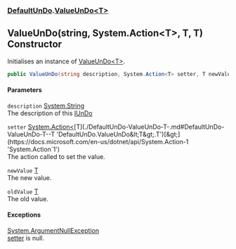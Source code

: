 ### [DefaultUnDo](./DefaultUnDo.md 'DefaultUnDo').[ValueUnDo&lt;T&gt;](./DefaultUnDo-ValueUnDo-T-.md 'DefaultUnDo.ValueUnDo&lt;T&gt;')
## ValueUnDo(string, System.Action&lt;T&gt;, T, T) Constructor
Initialises an instance of [ValueUnDo&lt;T&gt;](./DefaultUnDo-ValueUnDo-T-.md 'DefaultUnDo.ValueUnDo&lt;T&gt;').  
```csharp
public ValueUnDo(string description, System.Action<T> setter, T newValue, T oldValue);
```
#### Parameters
<a name='DefaultUnDo-ValueUnDo-T--ValueUnDo(string_System-Action-T-_T_T)-description'></a>
`description` [System.String](https://docs.microsoft.com/en-us/dotnet/api/System.String 'System.String')  
The description of this [IUnDo](./DefaultUnDo-IUnDo.md 'DefaultUnDo.IUnDo')  
  
<a name='DefaultUnDo-ValueUnDo-T--ValueUnDo(string_System-Action-T-_T_T)-setter'></a>
`setter` [System.Action&lt;](https://docs.microsoft.com/en-us/dotnet/api/System.Action-1 'System.Action`1')[T](./DefaultUnDo-ValueUnDo-T-.md#DefaultUnDo-ValueUnDo-T--T 'DefaultUnDo.ValueUnDo&lt;T&gt;.T')[&gt;](https://docs.microsoft.com/en-us/dotnet/api/System.Action-1 'System.Action`1')  
The action called to set the value.  
  
<a name='DefaultUnDo-ValueUnDo-T--ValueUnDo(string_System-Action-T-_T_T)-newValue'></a>
`newValue` [T](./DefaultUnDo-ValueUnDo-T-.md#DefaultUnDo-ValueUnDo-T--T 'DefaultUnDo.ValueUnDo&lt;T&gt;.T')  
The new value.  
  
<a name='DefaultUnDo-ValueUnDo-T--ValueUnDo(string_System-Action-T-_T_T)-oldValue'></a>
`oldValue` [T](./DefaultUnDo-ValueUnDo-T-.md#DefaultUnDo-ValueUnDo-T--T 'DefaultUnDo.ValueUnDo&lt;T&gt;.T')  
The old value.  
  
#### Exceptions
[System.ArgumentNullException](https://docs.microsoft.com/en-us/dotnet/api/System.ArgumentNullException 'System.ArgumentNullException')  
[setter](#DefaultUnDo-ValueUnDo-T--ValueUnDo(string_System-Action-T-_T_T)-setter 'DefaultUnDo.ValueUnDo&lt;T&gt;.ValueUnDo(string, System.Action&lt;T&gt;, T, T).setter') is null.  
